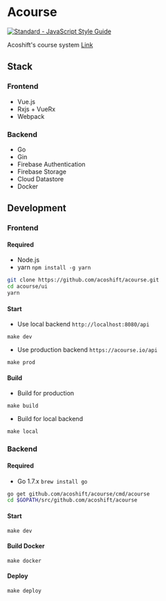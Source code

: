 # Acourse

[![Standard - JavaScript Style Guide](https://img.shields.io/badge/code%20style-standard-brightgreen.svg)](http://standardjs.com/)

Acoshift's course system [Link](https://acourse.io)

## Stack

### Frontend

- Vue.js
- Rxjs + VueRx
- Webpack

### Backend

- Go
- Gin
- Firebase Authentication
- Firebase Storage
- Cloud Datastore
- Docker

## Development

### Frontend

#### Required

- Node.js
- yarn `npm install -g yarn`

```sh
git clone https://github.com/acoshift/acourse.git
cd acourse/ui
yarn
```

#### Start

- Use local backend `http://localhost:8080/api`

`make dev`

- Use production backend `https://acourse.io/api`

`make prod`

#### Build

- Build for production

`make build`

- Build for local backend

`make local`

### Backend

#### Required

- Go 1.7.x `brew install go`

```sh
go get github.com/acoshift/acourse/cmd/acourse
cd $GOPATH/src/github.com/acoshift/acourse
```

#### Start

`make dev`

#### Build Docker

`make docker`

#### Deploy

`make deploy`
